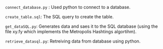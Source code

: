 
`connect_database.py` : Used python to connect to a database.

`create_table.sql`: The SQL query to create the table.

`get_dataSQL.py`:  Generates data and saes it to the SQL database (using the file xy.fy which implements the Metropolis Hashtings algortihm).

`retrieve_datasql.py`: Retreiving data from database using python.


